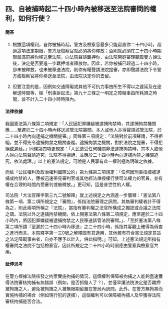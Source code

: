 ## 四、自被捕時起二十四小時內被移送至法院審問的權利，如何行使？

#### 簡答

1. 根據這項權利，自你被捕時起，警方及檢察官最多只能留置你二十四小時。超過這項法定期限，警方及檢察官就必須將你釋放；否則就必須在二十四小時期限屆滿前將你移送至法院，向法院聲請羈押你，由法院開庭審理聽取雙方說法後，決定是否要進一步羈押或者釋放你。因此，若你被捕已超過二十四小時，卻未被釋放，也未被移送法院，則你有權聲請法院提審，亦即聲請法院下令警方或檢察官將你移送至法院，由法院決定你的去留。

2. 但要注意的是，因例如交通障礙或其他不可抗力事由所生不得以之遲延及在途解送時間等，經「刑事訴訟法」第九十三條之一明定之障礙事由所耗損之時間，並不計入二十四小時時限內。

#### 法律依據

我國憲法第八條第二項規定：「人民因犯罪嫌疑被逮捕拘禁時，其逮捕拘禁機關應……至遲於二十四小時內移送該管法院審問。本人或他人亦得聲請該管法院，於二十四小時內向逮捕之機關提審。」同條第三項規定：「法院對於前項聲請，不得拒絕，並不得先令逮捕拘禁之機關查覆。逮捕拘禁之機關，對於法院之提審，不得拒絕或遲延。」同條第四項更規定：「人民遭受任何機關非法逮捕拘禁時，其本人或他人得向法院聲請追究，法院不得拒絕，並應於二十四小時內向逮捕拘禁之機關追究，依法處理。」以上的憲法規定，可說是人民享有此一權利極為明確之依據。

而依「公民權利及政治權利國際公約」第九條第三項規定：「任何因刑事指控被逮捕或拘禁的人，應被迅速帶見審判官或其他經法律授權行使司法權力的官員，並有權在合理的時間內受審判或被釋放。」更可知，這是普世性的人權。

司法院「大法官釋字第三九二號解釋」就上述規定之內涵進一步闡釋：「憲法第八條第一項、第二項所規定之『審問』，係指法院審理之訊問，其無審判權者計不得為之，則此兩項所稱之『法院』，當指有審判權之法官所構成之獨認或合議之法院之謂。法院以外之逮捕拘禁機關，依上開憲法第八條第二項規定，應至遲於二十四小時內，將因犯罪嫌疑被逮捕拘禁之人民移送該管法院審問。」、「至於憲法第八條第二項所謂『至遲於二十四小時內移送』之二十四小時，係指其客觀上確得為偵查之進行而言。本院釋字第一三0號之解釋固有其適用，其他若有符合憲法規定意旨之法定障礙事由者，自亦不應予以計入，併此指明。」可知，上述憲法規定所指有權審問之法院不包括檢察官，因此所規定之二十四小時時限應由警察與檢察官共用。

#### 延伸思考

在警方根據法院核發之拘票實施拘捕的情況，這個權利保障被拘捕之人能夠盡速獲得法院審核拘捕有無錯誤（例如，是否抓錯人了？），並僅早讓法院決定是否羈押被拘捕之人，避免被拘捕之人被無限期留置在警局內訊問。此外，在警方無拘票而實施拘捕的場合（例如現行犯的逮捕），這個權利可以保障被拘捕人及早獲得法院審核拘捕是否合法。
